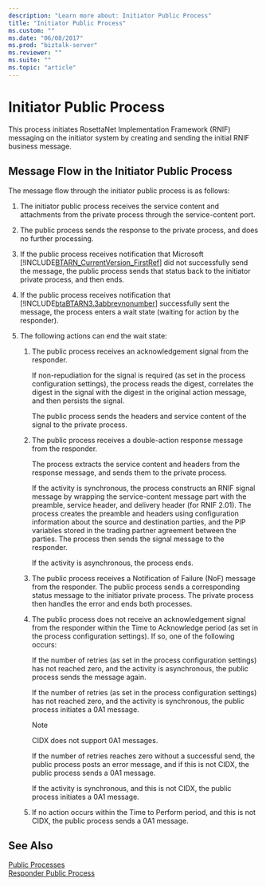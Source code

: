```yaml
---
description: "Learn more about: Initiator Public Process"
title: "Initiator Public Process"
ms.custom: ""
ms.date: "06/08/2017"
ms.prod: "biztalk-server"
ms.reviewer: ""
ms.suite: ""
ms.topic: "article"
---
```

# Initiator Public Process
This process initiates RosettaNet Implementation Framework (RNIF) messaging on the initiator system by creating and sending the initial RNIF business message.  
  
## Message Flow in the Initiator Public Process  
 The message flow through the initiator public process is as follows:  
  
1. The initiator public process receives the service content and attachments from the private process through the service-content port.  
  
2. The public process sends the response to the private process, and does no further processing.  
  
3. If the public process receives notification that Microsoft [!INCLUDE[BTARN_CurrentVersion_FirstRef](../../includes/btarn-currentversion-firstref-md.md)] did not successfully send the message, the public process sends that status back to the initiator private process, and then ends.  
  
4. If the public process receives notification that [!INCLUDE[btaBTARN3.3abbrevnonumber](../../includes/btabtarn3-3abbrevnonumber-md.md)] successfully sent the message, the process enters a wait state (waiting for action by the responder).  
  
5. The following actions can end the wait state:  
  
   1.  The public process receives an acknowledgement signal from the responder.  
  
        If non-repudiation for the signal is required (as set in the process configuration settings), the process reads the digest, correlates the digest in the signal with the digest in the original action message, and then persists the signal.  
  
        The public process sends the headers and service content of the signal to the private process.  
  
   2.  The public process receives a double-action response message from the responder.  
  
        The process extracts the service content and headers from the response message, and sends them to the private process.  
  
        If the activity is synchronous, the process constructs an RNIF signal message by wrapping the service-content message part with the preamble, service header, and delivery header (for RNIF 2.01). The process creates the preamble and headers using configuration information about the source and destination parties, and the PIP variables stored in the trading partner agreement between the parties. The process then sends the signal message to the responder.  
  
        If the activity is asynchronous, the process ends.  
  
   3.  The public process receives a Notification of Failure (NoF) message from the responder. The public process sends a corresponding status message to the initiator private process. The private process then handles the error and ends both processes.  
  
   4.  The public process does not receive an acknowledgement signal from the responder within the Time to Acknowledge period (as set in the process configuration settings). If so, one of the following occurs:  
  
        If the number of retries (as set in the process configuration settings) has not reached zero, and the activity is asynchronous, the public process sends the message again.  
  
        If the number of retries (as set in the process configuration settings) has not reached zero, and the activity is synchronous, the public process initiates a 0A1 message.  
  
       > [!NOTE]
       >  CIDX does not support 0A1 messages.  
  
        If the number of retries reaches zero without a successful send, the public process posts an error message, and if this is not CIDX, the public process sends a 0A1 message.  
  
        If the activity is synchronous, and this is not CIDX, the public process initiates a 0A1 message.  
  
   5.  If no action occurs within the Time to Perform period, and this is not CIDX, the public process sends a 0A1 message.  
  
## See Also  
 [Public Processes](../../adapters-and-accelerators/accelerator-rosettanet/public-processes.md)   
 [Responder Public Process](../../adapters-and-accelerators/accelerator-rosettanet/responder-public-process.md)
